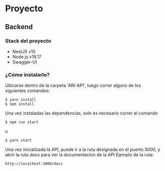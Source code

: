 # Proyecto


## Backend
### Stack del proyecto
* NestJS v10
* Node.js v18.17
* Swagger-UI
### ¿Cómo instalarlo?
Ubicarse dentro de la carpeta 'ARI-API', luego correr alguno de los siguientes comandos:
```
$ yarn install
$ npm install
```
Una vez instaladas las dependencias, solo es necesario correr el comando
```
$ npm run start
```
o
```
$ yarn start
```
Una vez inicializada la API, puede ir a la ruta designada en el puerto 3000, y abrir la ruta docs para ver la documentación de la API
Ejemplo de la ruta:
```
http://localhost:3000/docs
```
